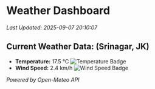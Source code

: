 
# Weather Dashboard

_Last Updated: 2025-09-07 20:10:07_

## Current Weather Data: (Srinagar, JK)
- **Temperature:** 17.5 °C ![Temperature Badge](https://img.shields.io/badge/Temperature-Low%20Temp-blue)
- **Wind Speed:** 2.4 km/h ![Wind Speed Badge](https://img.shields.io/badge/Wind%20Speed-Light%20Wind-blue)

*Powered by Open-Meteo API*
